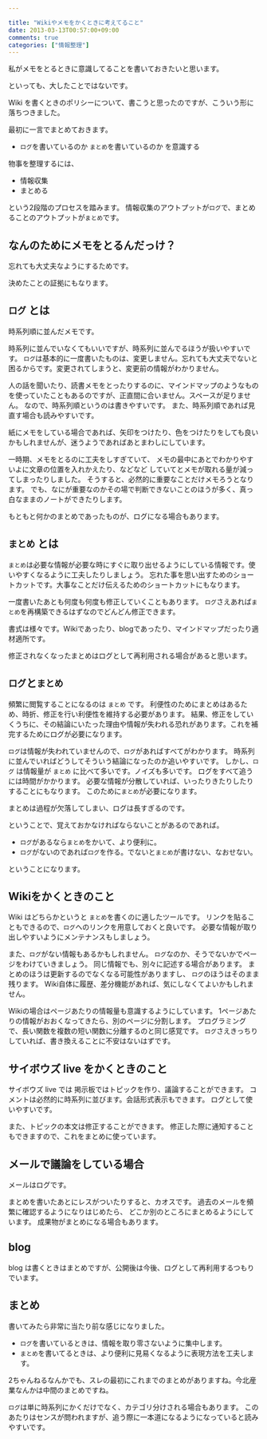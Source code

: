 ```yaml
---

title: "Wikiやメモをかくときに考えてること"
date: 2013-03-13T00:57:00+09:00
comments: true
categories: ["情報整理"]
---
```


私がメモをとるときに意識してることを書いておきたいと思います。

といっても、大したことではないです。

Wiki を書くときのポリシーについて、書こうと思ったのですが、こういう形に落ちつきました。

最初に一言でまとめておきます。

* `ログ`を書いているのか `まとめ`を書いているのか を意識する


物事を整理するには、

* 情報収集
* まとめる

という2段階のプロセスを踏みます。
情報収集のアウトプットが`ログ`で、まとめることのアウトプットが`まとめ`です。

## なんのためにメモをとるんだっけ？

忘れても大丈夫なようにするためです。

決めたことの証拠にもなります。

## `ログ` とは

時系列順に並んだメモです。

時系列に並んでいなくてもいいですが、時系列に並んでるほうが扱いやすいです。
`ログ`は基本的に一度書いたものは、変更しません。忘れても大丈夫でないと困るからです。変更されてしまうと、変更前の情報がわかりません。

人の話を聞いたり、読書メモをとったりするのに、マインドマップのようなものを使っていたこともあるのですが、正直間に合いません。スペースが足りません。
なので、時系列順というのは書きやすいです。
また、時系列順であれば見直す場合も読みやすいです。

紙にメモをしている場合であれば、矢印をつけたり、色をつけたりをしても良いかもしれませんが、迷うようであればあとまわしにしています。

一時期、メモをとるのに工夫をしすぎていて、
メモの最中にあとでわかりやすいよに文章の位置を入れかえたり、などなど
していてとメモが取れる量が減ってしまったりしました。
そうすると、必然的に重要なことだけメモろうとなります。
でも、なにが重要なのかその場で判断できないことのほうが多く、真っ白なままのノートができたりします。

もともと何かのまとめであったものが、ログになる場合もあります。

## `まとめ` とは

`まとめ`は必要な情報が必要な時にすぐに取り出せるようにしている情報です。使いやすくなるように工夫したりしましょう。
忘れた事を思い出すためのショートカットです。大事なことだけ伝えるためのショートカットにもなります。

一度書いたあとも何度も何度も修正していくこともあります。
`ログ`さえあれば`まとめ`を再構築できるはずなのでどんどん修正できます。

書式は様々です。Wikiであったり、blogであったり、マインドマップだったり適材適所です。

修正されなくなったまとめはログとして再利用される場合があると思います。

## `ログ`と`まとめ`

頻繁に閲覧することになるのは `まとめ` です。
利便性のためにまとめはあるため、時折、修正を行い利便性を維持する必要があります。
結果、修正をしていくうちに、その結論にいたった理由や情報が失われる恐れがあります。これを補完するためにログが必要になります。

`ログ`は情報が失われていませんので、`ログ`があればすべてがわかります。
時系列に並んでいればどうしてそういう結論になったのか追いやすいです。
しかし、`ログ` は情報量が `まとめ` に比べて多いです。ノイズも多いです。
ログをすべて追うには時間がかかります。
必要な情報が分散していれば、いったりきたりしたりすることにもなります。
このために`まとめ`が必要になります。

まとめは過程が欠落してしまい、ログは長すぎるのです。


ということで、覚えておかなければならないことがあるのであれば。

* `ログ`があるなら`まとめ`をかいて、より便利に。
* `ログ`がないのであれば`ログ`を作る。でないと`まとめ`が書けない、なおせない。

ということになります。


## Wikiをかくときのこと

Wiki はどちらかというと `まとめ`を書くのに適したツールです。
リンクを貼ることもできるので、`ログ`へのリンクを用意しておくと良いです。
必要な情報が取り出しやすいようにメンテナンスもしましょう。

また、`ログ`がない情報もあるかもしれません。
`ログ`なのか、そうでないかでページをわけていきましょう。
同じ情報でも、別々に記述する場合があります。
まとめのほうは更新するのでなくなる可能性がありますし、
`ログ`のほうはそのまま残ります。
Wiki自体に履歴、差分機能があれば、気にしなくてよいかもしれません。

Wikiの場合はページあたりの情報量も意識するようにしています。
1ページあたりの情報がおおくなってきたら、別のページに分割します。
プログラミングで、長い関数を複数の短い関数に分離するのと同じ感覚です。
`ログ`さえきっちりしていれば、書き換えることに不安はないはずです。


## サイボウズ live をかくときのこと

サイボウズ live では 掲示板ではトピックを作り、議論することができます。
コメントは必然的に時系列に並びます。会話形式表示もできます。
ログとして使いやすいです。

また、トピックの本文は修正することができます。
修正した際に通知することもできますので、これをまとめに使っています。


## メールで議論をしている場合

メールはログです。

まとめを書いたあとにレスがついたりすると、カオスです。
過去のメールを頻繁に確認するようになりはじめたら、
どこか別のところにまとめるようにしています。
成果物がまとめになる場合もあります。

## blog

blog は書くときはまとめですが、公開後は今後、ログとして再利用するつもりでいます。


## まとめ

書いてみたら非常に当たり前な感じになりました。

* `ログ`を書いているときは、情報を取り零さないように集中します。
* `まとめ`を書いてるときは、より便利に見易くなるように表現方法を工夫します。

2ちゃんねるなんかでも、スレの最初にこれまでのまとめがありますね。今北産業なんかは中間のまとめですね。

`ログ`は単に時系列にかくだけでなく、カテゴリ分けされる場合もあります。
このあたりはセンスが問われますが、追う際に一本道になるようになっていると読みやすいです。
